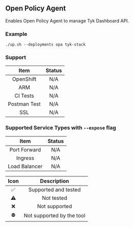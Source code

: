 ## Open Policy Agent
Enables Open Policy Agent to manage Tyk Dashboard API.

### Example
```
./up.sh --deployments opa tyk-stack
```

### Support
|     Item     | Status |
|:------------:|:------:|
|  OpenShift   |  N/A   |
|     ARM      |  N/A   |
|   CI Tests   |  N/A   |
| Postman Test |  N/A   |
|     SSL      |  N/A   |

### Supported Service Types with `--expose` flag
|     Item      | Status |
|:-------------:|:------:|
| Port Forward  |  N/A   |
|    Ingress    |  N/A   |
| Load Balancer |  N/A   |

|        Icon        |        Description        |
|:------------------:|:-------------------------:|
| :white_check_mark: |   Supported and tested    |
|     :warning:      |        Not tested         |
|        :x:         |       Not supported       |
|     :no_entry:     | Not supported by the tool |


